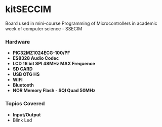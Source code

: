 # kitSECCIM

Board used in mini-course Programming of Microcontrollers in academic week of computer science - SSECIM

### Hardware

- **PIC32MZ1024ECG-100/PF**
- **ES8328 Audio Codec**
- **LCD 16 bit SPI 48MHz MAX Frequence**
- **SD CARD**
- **USB OTG HS**
- **WIFI**
- **Bluetooth**
- **NOR Memory Flash - SQI Quad 50MHz**

### Topics Covered
- **Input/Output**
-   Blink Led

